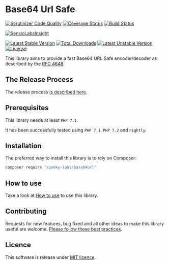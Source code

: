 # Base64 Url Safe

[![Scrutinizer Code Quality](https://scrutinizer-ci.com/g/Spomky-Labs/base64url/badges/quality-score.png?b=master)](https://scrutinizer-ci.com/g/Spomky-Labs/base64url/?branch=master)
[![Coverage Status](https://coveralls.io/repos/Spomky-Labs/base64url/badge.svg?branch=master&service=github)](https://coveralls.io/github/Spomky-Labs/base64url?branch=master)
[![Build Status](https://travis-ci.org/Spomky-Labs/base64url.svg?branch=master)](https://travis-ci.org/Spomky-Labs/base64url)

[![SensioLabsInsight](https://insight.sensiolabs.com/projects/0f8f9b12-2076-4d0e-a34e-c6f097c61b16/big.png)](https://insight.sensiolabs.com/projects/0f8f9b12-2076-4d0e-a34e-c6f097c61b16)

[![Latest Stable Version](https://poser.pugx.org/Spomky-Labs/base64url/v/stable.png)](https://packagist.org/packages/Spomky-Labs/base64url) [![Total Downloads](https://poser.pugx.org/Spomky-Labs/base64url/downloads.png)](https://packagist.org/packages/Spomky-Labs/base64url) [![Latest Unstable Version](https://poser.pugx.org/Spomky-Labs/base64url/v/unstable.png)](https://packagist.org/packages/Spomky-Labs/base64url) [![License](https://poser.pugx.org/Spomky-Labs/base64url/license.png)](https://packagist.org/packages/Spomky-Labs/base64url)

This library aims to provide a fast Base64 URL Safe encoder/decoder as described by the [RFC 4648](https://tools.ietf.org/html/rfc4648).

## The Release Process

The release process [is described here](doc/Release.md).

## Prerequisites

This library needs at least `PHP 7.1`.

It has been successfully tested using `PHP 7.1`, `PHP 7.2` and `nightly`.

## Installation

The preferred way to install this library is to rely on Composer:

```sh
composer require "spomky-labs/base64url"
```

## How to use

Take a look at [How to use](doc/Use.md) to use this library.

## Contributing

Requests for new features, bug fixed and all other ideas to make this library useful are welcome. [Please follow these best practices](doc/Contributing.md).

## Licence

This software is release under [MIT licence](LICENSE).
